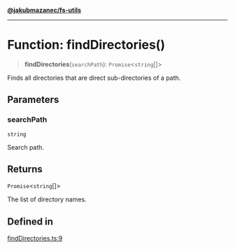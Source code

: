 [**@jakubmazanec/fs-utils**](../README.md)

---

# Function: findDirectories()

> **findDirectories**(`searchPath`): `Promise`\<`string`[]\>

Finds all directories that are direct sub-directories of a path.

## Parameters

### searchPath

`string`

Search path.

## Returns

`Promise`\<`string`[]\>

The list of directory names.

## Defined in

[findDirectories.ts:9](https://github.com/jakubmazanec/tools/blob/3e339f67fc5b5cd011c28acb315570a2f29efedc/packages/fs-utils/source/findDirectories.ts#L9)
